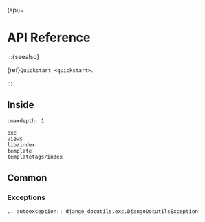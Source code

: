 (api)=

# API Reference

:::{seealso}

{ref}`Quickstart <quickstart>`.

:::

## Inside

```{toctree}
:maxdepth: 1

exc
views
lib/index
template
templatetags/index
```

## Common

### Exceptions

```{eval-rst}
.. autoexception:: django_docutils.exc.DjangoDocutilsException
```
